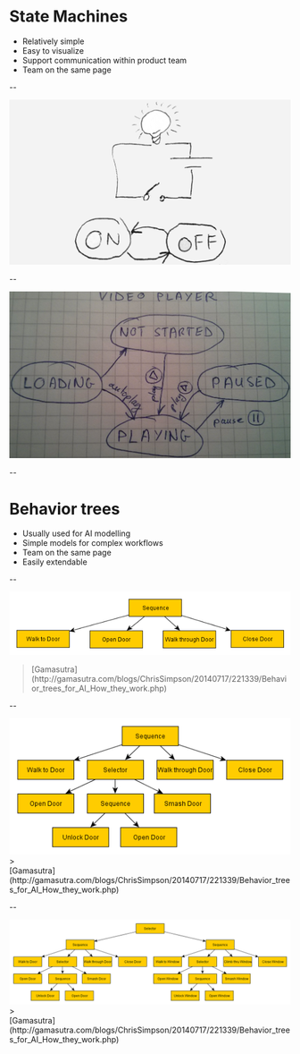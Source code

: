 # State Machines

- Relatively simple
- Easy to visualize
- Support communication within product team
- Team on the same page

--

<img src="images/fsm-light-bulb.jpg">

--

<img src="images/fsm-video-player.jpg">

--

# Behavior trees

- Usually used for AI modelling
- Simple models for complex workflows
- Team on the same page
- Easily extendable

--

<img src="images/behavior-tree-1.png">

> <footer>[Gamasutra](http://gamasutra.com/blogs/ChrisSimpson/20140717/221339/Behavior_trees_for_AI_How_they_work.php)</footer>

--

<img src="images/behavior-tree-2.png">
> <footer>[Gamasutra](http://gamasutra.com/blogs/ChrisSimpson/20140717/221339/Behavior_trees_for_AI_How_they_work.php)</footer>

--

<img src="images/behavior-tree-3.png">
> <footer>[Gamasutra](http://gamasutra.com/blogs/ChrisSimpson/20140717/221339/Behavior_trees_for_AI_How_they_work.php)</footer>
